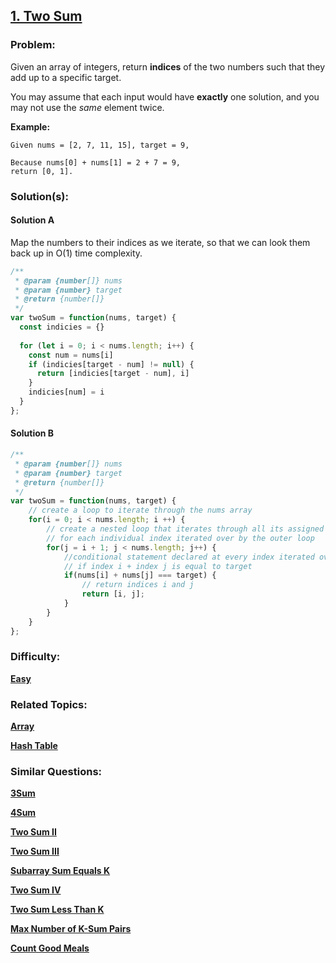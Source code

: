## [1. Two Sum](https://leetcode.com/problems/two-sum/description/)
### Problem:

Given an array of integers, return **indices** of the two numbers such that they add up to a specific target.

You may assume that each input would have **exactly** one solution, and you may not use the *same* element twice.

**Example:**

```
Given nums = [2, 7, 11, 15], target = 9,

Because nums[0] + nums[1] = 2 + 7 = 9,
return [0, 1].
```

### Solution(s):

#### Solution A

Map the numbers to their indices as we iterate, so that we can look them back up in O(1) time complexity.

```javascript
/**
 * @param {number[]} nums
 * @param {number} target
 * @return {number[]}
 */
var twoSum = function(nums, target) {
  const indicies = {}
  
  for (let i = 0; i < nums.length; i++) {
    const num = nums[i]
    if (indicies[target - num] != null) {
      return [indicies[target - num], i]
    }
    indicies[num] = i
  }
};
```
#### Solution B

```javascript
/**
 * @param {number[]} nums
 * @param {number} target
 * @return {number[]}
 */
var twoSum = function(nums, target) {
    // create a loop to iterate through the nums array
    for(i = 0; i < nums.length; i ++) {
        // create a nested loop that iterates through all its assigned indices 
        // for each individual index iterated over by the outer loop
        for(j = i + 1; j < nums.length; j++) {
            //conditional statement declared at every index iterated over by the for loop
            // if index i + index j is equal to target
            if(nums[i] + nums[j] === target) {
                // return indices i and j
                return [i, j];
            }  
        }
    }
}; 
```

### Difficulty: 

**[Easy](https://leetcode.com/problemset/all/?difficulty=Easy)**

### Related Topics: 

**[Array](https://leetcode.com/tag/array)** 

**[Hash Table](https://leetcode.com/tag/hash-table)**

### Similar Questions:

**[3Sum](https://leetcode.com/problems/3sum/)**

**[4Sum](https://leetcode.com/problems/4sum/)**

**[Two Sum II](https://leetcode.com/problems/two-sum-ii-input-array-is-sorted/)**

**[Two Sum III](https://leetcode.com/problems/two-sum-iii-data-structure-design/)**

**[Subarray Sum Equals K](https://leetcode.com/problems/subarray-sum-equals-k/)**

**[Two Sum IV](https://leetcode.com/problems/two-sum-iv-input-is-a-bst/)**

**[Two Sum Less Than K](https://leetcode.com/problems/two-sum-less-than-k/)**

**[Max Number of K-Sum Pairs](https://leetcode.com/problems/max-number-of-k-sum-pairs/)**

**[Count Good Meals](https://leetcode.com/problems/count-good-meals/)**
